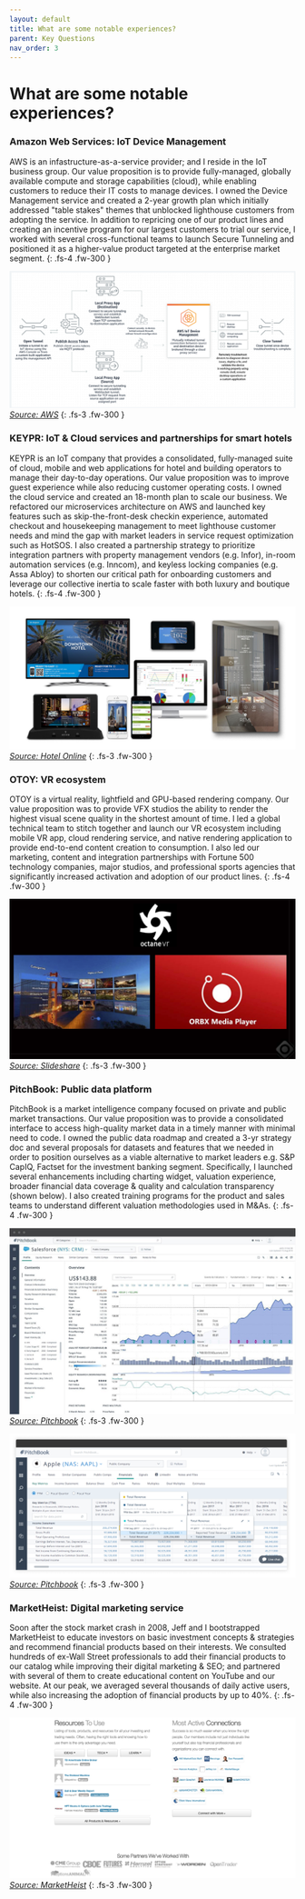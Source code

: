 ```yaml
---
layout: default
title: What are some notable experiences?
parent: Key Questions
nav_order: 3
---
```


# What are some notable experiences?

### Amazon Web Services: IoT Device Management
AWS is an infastructure-as-a-service provider; and I reside in the IoT business group. Our value proposition is to provide fully-managed, globally available compute and storage capabilities (cloud), while enabling customers to reduce their IT costs to manage devices. I owned the Device Management service and created a 2-year growth plan which initially addressed "table stakes" themes that unblocked lighthouse customers from adopting the service. In addition to repricing one of our product lines and creating an incentive program for our largest customers to trial our service, I worked with several cross-functional teams to launch Secure Tunneling and positioned it as a higher-value product targeted at the enterprise market segment.
{: .fs-4 .fw-300 }

![](/assets/images/aws.jpg)
_[Source: AWS](https://aws.amazon.com/iot-device-management/features/)_
{: .fs-3 .fw-300 }


### KEYPR: IoT & Cloud services and partnerships for smart hotels
KEYPR is an IoT company that provides a consolidated, fully-managed suite of cloud, mobile and web applications for hotel and building operators to manage their day-to-day operations. Our value proposition was to improve guest experience while also reducing customer operating costs. I owned the cloud service and created an 18-month plan to scale our business. We refactored our microservices architecture on AWS and launched key features such as skip-the-front-desk checkin experience, automated checkout and housekeeping management to meet lighthouse customer needs and mind the gap with market leaders in service request optimization such as HotSOS. I also created a partnership strategy to prioritize integration partners with property management vendors (e.g. Infor), in-room automation services (e.g. Inncom), and keyless locking companies (e.g. Assa Abloy) to shorten our critical path for onboarding customers and leverage our collective inertia to scale faster with both luxury and boutique hotels.
{: .fs-4 .fw-300 }

![](/assets/images/keypr.jpg)
_[Source: Hotel Online](https://www.hotel-online.com/images/press/KEYPR_ProductLineup_06182018.jpg)_
{: .fs-3 .fw-300 }


### OTOY: VR ecosystem
OTOY is a virtual reality, lightfield and GPU-based rendering company. Our value proposition was to provide VFX studios the ability to render the highest visual scene quality in the shortest amount of time. I led a global technical team to stitch together and launch our VR ecosystem including mobile VR app, cloud rendering service, and native rendering application to provide end-to-end content creation to consumption. I also led our marketing, content and integration partnerships with Fortune 500 technology companies, major studios, and professional sports agencies that significantly increased activation and adoption of our product lines.
{: .fs-4 .fw-300 }

![](/assets/images/otoy.jpg)
_[Source: Slideshare](https://www.slideshare.net/otoyinc/otoy-presentation-2016-nvidia-gpu-technology-conference-april-5-2016)_
{: .fs-3 .fw-300 }

### PitchBook: Public data platform
PitchBook is a market intelligence company focused on private and public market transactions. Our value proposition was to provide a consolidated interface to access high-quality market data in a timely manner with minimal need to code. I owned the public data roadmap and created a 3-yr strategy doc and several proposals for datasets and features that we needed in order to position ourselves as a viable alternative to market leaders e.g. S&P CapIQ, Factset for the investment banking segment. Specifically, I launched several enhancements including charting widget, valuation experience, broader financial data coverage & quality and calculation transparency (shown below). I also created training programs for the product and sales teams to understand different valuation methodologies used in M&As.
{: .fs-4 .fw-300 }

![](/assets/images/pitchbook.jpg)
_[Source: Pitchbook](https://pitchbook.com/platform-data/companies)_
{: .fs-3 .fw-300 }

![](/assets/images/pb_calc_trans.jpg)
_[Source: Pitchbook](https://pitchbook.com/blog/pitchbook-continues-to-improve-public-data-with-transparency)_
{: .fs-3 .fw-300 }


### MarketHeist: Digital marketing service
Soon after the stock market crash in 2008, Jeff and I bootstrapped MarketHeist to educate investors on basic investment concepts & strategies and recommend financial products based on their interests. We consulted hundreds of ex-Wall Street professionals to add their financial products to our catalog while improving their digital marketing & SEO; and partnered with several of them to create educational content on YouTube and our website. At our peak, we averaged several thousands of daily active users, while also increasing the adoption of financial products by up to 40%.
{: .fs-4 .fw-300 }

![](/assets/images/marketheist.jpg)
_[Source: MarketHeist](https://marketheist.com)_
{: .fs-3 .fw-300 }
